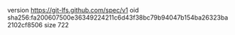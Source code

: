 version https://git-lfs.github.com/spec/v1
oid sha256:fa200607500e36349224211c6d43f38bc79b94047b154ba26323ba2102cf8506
size 722
